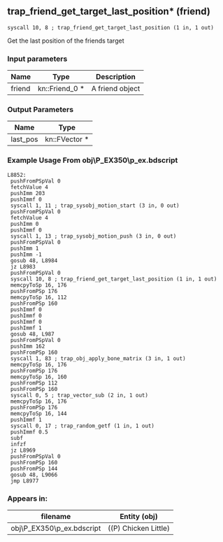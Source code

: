 ## trap_friend_get_target_last_position* (friend)

`syscall 10, 8 ; trap_friend_get_target_last_position (1 in, 1 out)`

Get the last position of the friends target

### Input parameters
| Name | Type | Description
|------|------|------------
| friend   | kn::Friend_0 *   | A friend object


### Output Parameters
| Name | Type
|------|-----
| last_pos   | kn::FVector *   
### Example Usage From obj\P_EX350\p_ex.bdscript
```plaintext
L8852:
 pushFromPSpVal 0
 fetchValue 4
 pushImm 203
 pushImmf 0
 syscall 1, 11 ; trap_sysobj_motion_start (3 in, 0 out)
 pushFromPSpVal 0
 fetchValue 4
 pushImm 0
 pushImmf 0
 syscall 1, 13 ; trap_sysobj_motion_push (3 in, 0 out)
 pushFromPSpVal 0
 pushImm 1
 pushImm -1
 gosub 48, L8984
 jz L8983
 pushFromPSpVal 0
 syscall 10, 8 ; trap_friend_get_target_last_position (1 in, 1 out)
 memcpyToSp 16, 176
 pushFromPSp 176
 memcpyToSp 16, 112
 pushFromPSp 160
 pushImmf 0
 pushImmf 0
 pushImmf 0
 pushImmf 1
 gosub 48, L987
 pushFromPSpVal 0
 pushImm 162
 pushFromPSp 160
 syscall 1, 83 ; trap_obj_apply_bone_matrix (3 in, 1 out)
 memcpyToSp 16, 176
 pushFromPSp 176
 memcpyToSp 16, 160
 pushFromPSp 112
 pushFromPSp 160
 syscall 0, 5 ; trap_vector_sub (2 in, 1 out)
 memcpyToSp 16, 176
 pushFromPSp 176
 memcpyToSp 16, 144
 pushImmf 1
 syscall 0, 17 ; trap_random_getf (1 in, 1 out)
 pushImmf 0.5
 subf 
 infzf 
 jz L8969
 pushFromPSpVal 0
 pushFromPSp 160
 pushFromPSp 144
 gosub 48, L9066
 jmp L8977
```


### Appears in:
| filename | Entity (obj)
|----------|-------------
| obj\P_EX350\p_ex.bdscript       | ((P) Chicken Little)          



